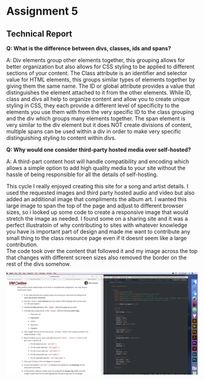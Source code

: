
<h1>Assignment 5</h1>
  <h2>Technical Report</h2>


<b>Q: What is the difference between divs, classes, ids and spans?</b>

A: Div elements group other elements together, this grouping allows for
better organization but also allows for CSS styling to be applied
to different sections of your content. The Class attribute is an identifier
and selector value for HTML elements, this groups similar types of elements
together by giving them the same name. The ID or global attribute provides
a value that distinguishes the element attached to it from the other elements.
While ID, class and divs all help to organize content and allow you to
create unique styling in CSS, they each provide a different level of specificity
to the elements you use them with from the very specific ID to the class grouping
and the div which groups many elements together. The span element is very similar to
the div element but it does NOT create divisions of content, multiple spans can be
used within a div in order to make very specific distinguishing styling to content
within divs.

<b>Q: Why would one consider third-party hosted media over self-hosted?</b>

A: A third-part content host will handle compatibility and encoding which allows
a simple option to add high quality media to your site without the hassle of
being responsible for all the details of self-hosting.

This cycle I really enjoyed creating this site for a song and artist details. I used
the requested images and third party hosted audio and video but also added an
additional image that compliments the album art. I wanted this large image to span
the top of the page and adjust to different browser sizes, so i looked up some code to
create a responsive image that would stretch the image as needed. I found some on a
sharing site and it was a perfect illustratoin of why contributing to sites with
whatever knowledge you have is important part of design and made me want to
contribute any small thing to the class resource page even if it doesnt seem like
a large contribution. <br />
The code took over the content that followed it and my image across the top that
changes with different screen sizes also removed the border on the rest of the divs somehow.

<img src="./Images/screenshot_A5.png" />
